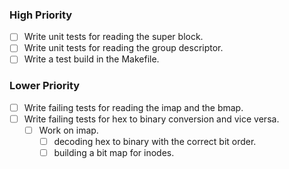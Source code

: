 
### High Priority

- [ ] Write unit tests for reading the super block.
- [ ] Write unit tests for reading the group descriptor.
- [ ] Write a test build in the Makefile.

### Lower Priority

- [ ] Write failing tests for reading the imap and the bmap.
- [ ] Write failing tests for hex to binary conversion and vice versa.
    - [ ] Work on imap.
        - [ ] decoding hex to binary with the correct bit order.
        - [ ] building a bit map for inodes.
